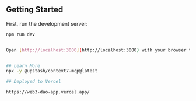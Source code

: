 ## Getting Started

First, run the development server:

```bash
npm run dev


Open [http://localhost:3000](http://localhost:3000) with your browser to see the result.


## Learn More
npx -y @upstash/context7-mcp@latest

## Deployed to Vercel

https://web3-dao-app.vercel.app/

```
